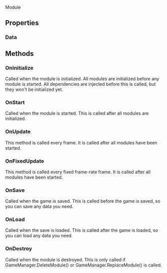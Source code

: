 <p class="title">Module</p>

## Properties


### Data
<div><Declaration modifier="public T" content=" <span>&lt;span class=&quot;property&quot;&gt;Data&lt;/span&gt; { &lt;span class=&quot;method&quot;&gt;get&lt;/span&gt;; &lt;span class=&quot;method&quot;&gt;set&lt;/span&gt;; }</span>"></Declaration></div>

## Methods

### OnInitialize

Called when the module is initialized. All modules are initialized before any module is started. All dependencies
		     are injected before this is called, but they won't be initialized yet.

<div><Declaration modifier="public virtual void" content=" <span>&lt;span class=&quot;method&quot;&gt;OnInitialize&lt;/span&gt;()</span>"></Declaration></div>

### OnStart

Called when the module is started. This is called after all modules are initialized.

<div><Declaration modifier="public virtual void" content=" <span>&lt;span class=&quot;method&quot;&gt;OnStart&lt;/span&gt;()</span>"></Declaration></div>

### OnUpdate

This method is called every frame. It is called after all modules have been started.

<div><Declaration modifier="public virtual void" content=" <span>&lt;span class=&quot;method&quot;&gt;OnUpdate&lt;/span&gt;()</span>"></Declaration></div>

### OnFixedUpdate

This method is called every fixed frame-rate frame. It is called after all modules have been started.

<div><Declaration modifier="public virtual void" content=" <span>&lt;span class=&quot;method&quot;&gt;OnFixedUpdate&lt;/span&gt;()</span>"></Declaration></div>

### OnSave

Called when the game is saved. This is called before the game is saved, so you can save any data you need.

<div><Declaration modifier="public virtual void" content=" <span>&lt;span class=&quot;method&quot;&gt;OnSave&lt;/span&gt;()</span>"></Declaration></div>

### OnLoad

Called when the save is loaded. This is called after the game is loaded, so you can load any data you need.

<div><Declaration modifier="public virtual void" content=" <span>&lt;span class=&quot;method&quot;&gt;OnLoad&lt;/span&gt;()</span>"></Declaration></div>

### OnDestroy

Called when the module is destroyed. This is only called if GameManager.DeleteModule() or
		     GameManager.ReplaceModule() is called.

<div><Declaration modifier="public virtual void" content=" <span>&lt;span class=&quot;method&quot;&gt;OnDestroy&lt;/span&gt;()</span>"></Declaration></div>
